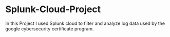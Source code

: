 # Splunk-Cloud-Project
In this Project I used Splunk cloud to filter and analyze log data used by the google cybersecurity certificate program.
